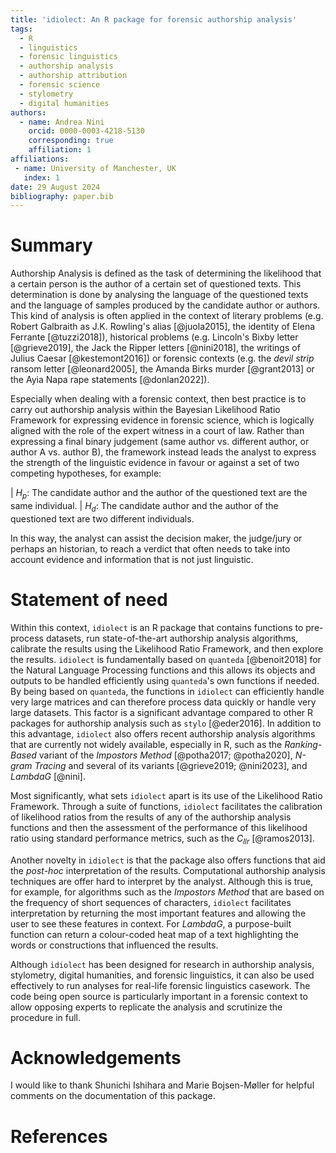 ```yaml
---
title: 'idiolect: An R package for forensic authorship analysis'
tags:
  - R
  - linguistics
  - forensic linguistics
  - authorship analysis
  - authorship attribution
  - forensic science
  - stylometry
  - digital humanities
authors:
  - name: Andrea Nini
    orcid: 0000-0003-4218-5130
    corresponding: true
    affiliation: 1
affiliations:
 - name: University of Manchester, UK
   index: 1
date: 29 August 2024
bibliography: paper.bib
---
```


# Summary

Authorship Analysis is defined as the task of determining the likelihood that a certain person is the author of a certain set of questioned texts. This determination is done by analysing the language of the questioned texts and the language of samples produced by the candidate author or authors. This kind of analysis is often applied in the context of literary problems (e.g. Robert Galbraith as J.K. Rowling's alias [@juola2015], the identity of Elena Ferrante [@tuzzi2018]), historical problems (e.g. Lincoln's Bixby letter [@grieve2019], the Jack the Ripper letters [@nini2018], the writings of Julius Caesar [@kestemont2016]) or forensic contexts (e.g. the *devil strip* ransom letter [@leonard2005], the Amanda Birks murder [@grant2013] or the Ayia Napa rape statements [@donlan2022]).

Especially when dealing with a forensic context, then best practice is to carry out authorship analysis within the Bayesian Likelihood Ratio Framework for expressing evidence in forensic science, which is logically aligned with the role of the expert witness in a court of law. Rather than expressing a final binary judgement (same author vs. different author, or author A vs. author B), the framework instead leads the analyst to express the strength of the linguistic evidence in favour or against a set of two competing hypotheses, for example:

| $H_p$: The candidate author and the author of the questioned text are the same individual.
| $H_d$: The candidate author and the author of the questioned text are two different individuals.

In this way, the analyst can assist the decision maker, the judge/jury or perhaps an historian, to reach a verdict that often needs to take into account evidence and information that is not just linguistic.

# Statement of need

Within this context, `idiolect` is an R package that contains functions to pre-process datasets, run state-of-the-art authorship analysis algorithms, calibrate the results using the Likelihood Ratio Framework, and then explore the results. `idiolect` is fundamentally based on `quanteda` [@benoit2018] for the Natural Language Processing functions and this allows its objects and outputs to be handled efficiently using `quanteda`'s own functions if needed. By being based on `quanteda`, the functions in `idiolect` can efficiently handle very large matrices and can therefore process data quickly or handle very large datasets. This factor is a significant advantage compared to other R packages for authorship analysis such as `stylo` [@eder2016]. In addition to this advantage, `idiolect` also offers recent authorship analysis algorithms that are currently not widely available, especially in R, such as the *Ranking-Based* variant of the *Impostors Method* [@potha2017; @potha2020], *N-gram Tracing* and several of its variants [@grieve2019; @nini2023], and *LambdaG* [@nini].

Most significantly, what sets `idiolect` apart is its use of the Likelihood Ratio Framework. Through a suite of functions, `idiolect` facilitates the calibration of likelihood ratios from the results of any of the authorship analysis functions and then the assessment of the performance of this likelihood ratio using standard performance metrics, such as the $C_{llr}$ [@ramos2013].

Another novelty in `idiolect` is that the package also offers functions that aid the *post-hoc* interpretation of the results. Computational authorship analysis techniques are offer hard to interpret by the analyst. Although this is true, for example, for algorithms such as the *Impostors Method* that are based on the frequency of short sequences of characters, `idiolect` facilitates interpretation by returning the most important features and allowing the user to see these features in context. For *LambdaG*, a purpose-built function can return a colour-coded heat map of a text highlighting the words or constructions that influenced the results.

Although `idiolect` has been designed for research in authorship analysis, stylometry, digital humanities, and forensic linguistics, it can also be used effectively to run analyses for real-life forensic linguistics casework. The code being open source is particularly important in a forensic context to allow opposing experts to replicate the analysis and scrutinize the procedure in full.

# Acknowledgements

I would like to thank Shunichi Ishihara and Marie Bojsen-Møller for helpful comments on the documentation of this package.

# References
